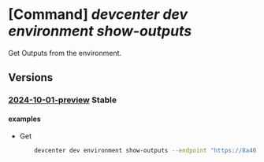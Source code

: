 # [Command] _devcenter dev environment show-outputs_

Get Outputs from the environment.

## Versions

### [2024-10-01-preview](/Resources/data-plane/microsoft.devcenter/L3Byb2plY3RzL3t9L3VzZXJzL3t9L2Vudmlyb25tZW50cy97fS9vdXRwdXRz/2024-10-01-preview.xml) **Stable**

<!-- data-plane:microsoft.devcenter /projects/{}/users/{}/environments/{}/outputs 2024-10-01-preview -->

#### examples

- Get
    ```bash
        devcenter dev environment show-outputs --endpoint "https://8a40af38-3b4c-4672-a6a4-5e964b1870ed-contosodevcenter.centralus.devcenter.azure.com/" --name "mydevenv" --project-name "DevProject" --user-id "00000000-0000-0000-0000-000000000000"
    ```
